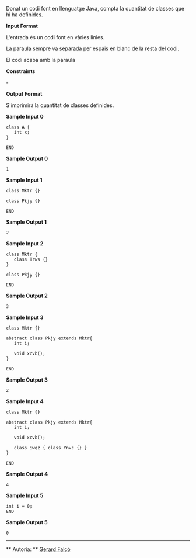 Donat un codi font en llenguatge Java, compta la quantitat de classes
que hi ha definides.

**Input Format**

L'entrada és un codi font en vàries línies.

La paraula  sempre va separada per espais en blanc de la resta del codi.

El codi acaba amb la paraula 

**Constraints**

\-

**Output Format**

S'imprimirà la quantitat de classes definides.

**Sample Input 0**

    class A { 
       int x; 
    } 
    
    END

**Sample Output 0**

``` 
1
```

**Sample Input 1**

    class Mktr {}
    
    class Pkjy {}
    
    END

**Sample Output 1**

``` 
2
```

**Sample Input 2**

    class Mktr {
       class Trws {}
    }
    
    class Pkjy {}
    
    END

**Sample Output 2**

``` 
3
```

**Sample Input 3**

    class Mktr {}
    
    abstract class Pkjy extends Mktr{
       int i;
       
       void xcvb();
    }
    
    END

**Sample Output 3**

``` 
2
```

**Sample Input 4**

    class Mktr {}
    
    abstract class Pkjy extends Mktr{
       int i;
    
       void xcvb();
    
       class Swqz { class Ynvc {} }
    }
    
    END

**Sample Output 4**

``` 
4
```

**Sample Input 5**

    int i = 0;
    END

**Sample Output 5**

``` 
0
```

----------

** Autoria: **
[Gerard Falcó](https://github.com/gerardfp)
